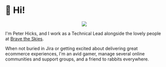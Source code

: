 # 👋  Hi! 

<p align="center">
  <img src="https://skillicons.dev/icons?i=html,css,js,react,git,vscode&perline=3" />
</p>

I'm Peter Hicks, and I work as a Technical Lead alongside the lovely people at 
[Brave the Skies](https://bravetheskies.com). 

When not buried in Jira or getting excited about delivering great ecommerce
experiences, I'm an avid gamer, manage several online communities and support 
groups, and a friend to rabbits everywhere.

